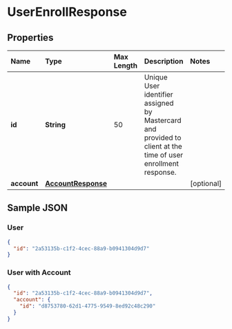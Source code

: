 # UserEnrollResponse

## Properties <a name="properties"></a>

| Name | Type | Max Length | Description | Notes |
| :--- | :--- | :--------- | :---------- | :---- |
| **id** | **String** | 50 | Unique User identifier assigned by Mastercard and provided to client at the time of user enrollment response. ||
| **account** | [**AccountResponse**](AccountResponse.md) | | | [optional] |

## Sample JSON

### User <a name="user"></a>
```json
{
  "id": "2a53135b-c1f2-4cec-88a9-b0941304d9d7"
}
```

### User with Account <a name="user-account"></a>
```json
{
  "id": "2a53135b-c1f2-4cec-88a9-b0941304d9d7",
  "account": {
    "id": "d8753780-62d1-4775-9549-8ed92c48c290"
  }
}
```
